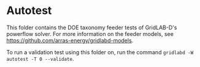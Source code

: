 # Autotest

This folder contains the DOE taxonomy feeder tests of GridLAB-D's powerflow solver. For more information on the feeder models, see https://github.com/arras-energy/gridlabd-models.

To run a validation test using this folder on, run the command `gridlabd -W autotest -T 0 --validate`.
